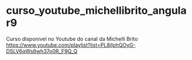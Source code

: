 # curso_youtube_michellibrito_angular9
Curso disponivel no Youtube do canal da Michelli Brito
https://www.youtube.com/playlist?list=PL8iIphQOyG-DSLV6qWs8wh37o0R_F9Q_Q


